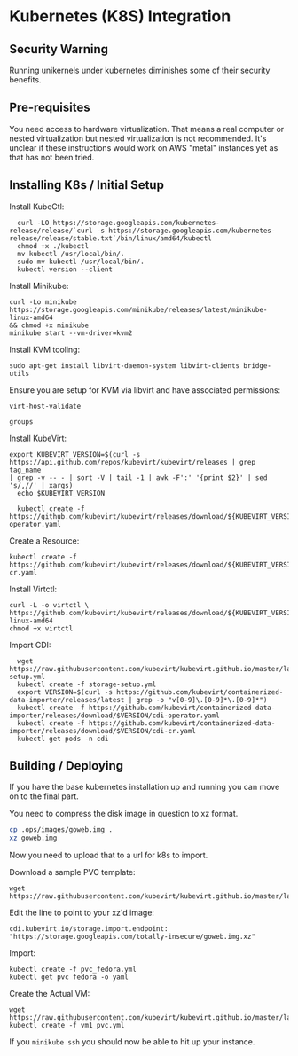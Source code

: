 Kubernetes (K8S) Integration
========================

## Security Warning

Running unikernels under kubernetes diminishes some of their security
benefits.

## Pre-requisites

You need access to hardware virtualization. That means a real computer
or nested virtualization but nested virtualization is not recommended.
It's unclear if these instructions would work on AWS "metal" instances
yet as that has not been tried.

## Installing K8s / Initial Setup

Install KubeCtl:

```
  curl -LO https://storage.googleapis.com/kubernetes-release/release/`curl -s https://storage.googleapis.com/kubernetes-release/release/stable.txt`/bin/linux/amd64/kubectl
  chmod +x ./kubectl
  mv kubectl /usr/local/bin/.
  sudo mv kubectl /usr/local/bin/.
  kubectl version --client
```

Install Minikube:

```
curl -Lo minikube
https://storage.googleapis.com/minikube/releases/latest/minikube-linux-amd64
&& chmod +x minikube
minikube start --vm-driver=kvm2
```

Install KVM tooling:
```
sudo apt-get install libvirt-daemon-system libvirt-clients bridge-utils
```

Ensure you are setup for KVM via libvirt and have associated
permissions:
```
virt-host-validate
```

```
groups
```

Install KubeVirt:

```
export KUBEVIRT_VERSION=$(curl -s
https://api.github.com/repos/kubevirt/kubevirt/releases | grep tag_name
| grep -v -- - | sort -V | tail -1 | awk -F':' '{print $2}' | sed
's/,//' | xargs)
  echo $KUBEVIRT_VERSION

  kubectl create -f
https://github.com/kubevirt/kubevirt/releases/download/${KUBEVIRT_VERSION}/kubevirt-operator.yaml
```

Create a Resource:

```
kubectl create -f https://github.com/kubevirt/kubevirt/releases/download/${KUBEVIRT_VERSION}/kubevirt-cr.yaml
```

Install Virtctl:

```
curl -L -o virtctl \
https://github.com/kubevirt/kubevirt/releases/download/${KUBEVIRT_VERSION}/virtctl-${KUBEVIRT_VERSION}-linux-amd64
chmod +x virtctl
```

Import CDI:

```
  wget https://raw.githubusercontent.com/kubevirt/kubevirt.github.io/master/labs/manifests/storage-setup.yml
  kubectl create -f storage-setup.yml
  export VERSION=$(curl -s https://github.com/kubevirt/containerized-data-importer/releases/latest | grep -o "v[0-9]\.[0-9]*\.[0-9]*")
  kubectl create -f https://github.com/kubevirt/containerized-data-importer/releases/download/$VERSION/cdi-operator.yaml
  kubectl create -f https://github.com/kubevirt/containerized-data-importer/releases/download/$VERSION/cdi-cr.yaml
  kubectl get pods -n cdi
```

## Building / Deploying

If you have the base kubernetes installation up and running you can move
on to the final part.

You need to compress the disk image in question to xz format.

```Bash
cp .ops/images/goweb.img .
xz goweb.img
```

Now you need to upload that to a url for k8s to import.

Download a sample PVC template:

```
wget https://raw.githubusercontent.com/kubevirt/kubevirt.github.io/master/labs/manifests/pvc_fedora.yml
```

Edit the line to point to your xz'd image:

```
cdi.kubevirt.io/storage.import.endpoint: "https://storage.googleapis.com/totally-insecure/goweb.img.xz"
```

Import:

```
kubectl create -f pvc_fedora.yml
kubectl get pvc fedora -o yaml
```

Create the Actual VM:

```
wget https://raw.githubusercontent.com/kubevirt/kubevirt.github.io/master/labs/manifests/vm1_pvc.yml
kubectl create -f vm1_pvc.yml
```

If you ```minikube ssh``` you should now be able to hit up your
instance.
